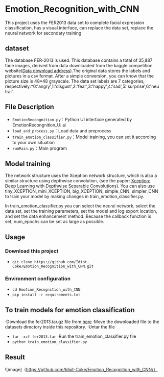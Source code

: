 # Emotion_Recognition_with_CNN

This project uses the FER2013 data set to complete facial expression classification, has a visual interface, can replace the data set, replace the neural network for secondary training

## dataset

The database FER-2013 is used. This database contains a total of 35,887 face images, derived from data downloaded from the kaggle competition website([Data download address](https://www.kaggle.com/c/challenges-in-representation-learning-facial-expression-recognition-challenge/data)).The original data stores the labels and pictures in a csv format. After a simple conversion, you can know that the picture size is 48*48 grayscale. The data set labels are 7 categories, respectively:*0:'angry',1:'disgust',2:'fear',3:'happy',4:'sad',5:'surprise',6:'neutral'.

## File Description

* `EmotionRecongnition.py`：Python UI interface generated by EmotionRecongnition_UI.ui
* `load_and_process.py`：Load data and preprocess
* `train_emotion_classifier.py`：Model training, you can set it according to your own situation
* `runMain.py`：Main program

## Model training

The network structure uses the Xception network structure, which is also a similar structure using depthwise convolution, (see the paper: [Xception: Deep Learning with Depthwise Separable Convolutions](https://arxiv.org/abs/1610.02357)).
You can also use tiny_XCEPTION, mini_XCEPTION, big_XCEPTION, simple_CNN, simpler_CNN to train your model by making changes in train_emotion_classifier.py.

In train_emotion_classifier.py you can select the neural network, select the data set, set the training parameters, set the model and log export location, and set the data enhancement method. Because the callback function is set, num_epochs can be set as large as possible.

## Usage
### Download this project
- `git clone https://github.com/Idiot-Coke/Emotion_Recognition_with_CNN.git`
### Environment configuration
- `cd Emotion_Recognition_with_CNN`
- `pip install -r requirements.txt`

## To train models for emotion classification
·Download the fer2013.tar.gz file from [here](https://www.kaggle.com/c/challenges-in-representation-learning-facial-expression-recognition-challenge/data)
·Move the downloaded file to the datasets directory inside this repository.
·Untar the file
- `tar -xzf fer2013.tar`
·Run the train_emotion_classifier.py file
- `python train_emotion_classifier.py`

## Result
 ![image]（https://github.com/Idiot-Coke/Emotion_Recognition_with_CNN/）
